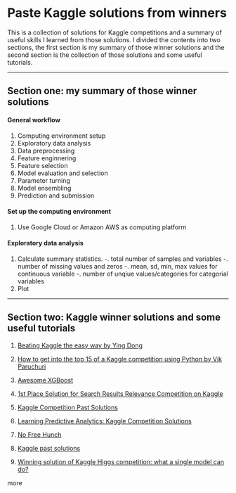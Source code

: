 # Paste Kaggle solutions from winners
This is a collection of solutions for Kaggle competitions and a summary of useful skills I learned from those solutions. I divided the contents into two sections, the first section is my summary of those winner solutions and the second section is the collection of those solutions and some useful tutorials.




---
## Section one: my summary of those winner solutions

#### General workflow  
1. Computing environment setup
2. Exploratory data analysis 
2. Data	preprocessing
3. Feature enginnering
4. Feature selection
5. Model evaluation and selection
6. Parameter turning
7. Model ensembling
8. Prediction and submission


#### Set up the computing environment
1. Use Google Cloud or Amazon AWS as computing platform


#### Exploratory data analysis 
1. Calculate summary statistics.
-. total number of samples and variables
-. number of missing values and zeros
-. mean, sd, min, max values for continuous variable
-. number of unqiue values/categories for categorial variables
2. Plot 

---
## Section two: Kaggle winner solutions and some useful tutorials

1. [Beating Kaggle the easy way by Ying Dong](https://www.ke.tu-darmstadt.de/lehre/arbeiten/studien/2015/Dong_Ying.pdf)

2. [How to get into the top 15 of a Kaggle competition using Python by Vik Paruchuri](https://www.dataquest.io/blog/kaggle-tutorial/)

3. [Awesome XGBoost](https://github.com/dmlc/xgboost/blob/master/demo/README.md)

4. [1st Place Solution for Search Results Relevance Competition on Kaggle](https://github.com/ChenglongChen/Kaggle_CrowdFlower)


5. [Kaggle Competition Past Solutions](http://www.chioka.in/kaggle-competition-solutions/)

6. [Learning Predictive Analytics: Kaggle Competition Solutions](http://analyticscosm.com/learning-predictive-analytics-kaggle-competition-solutions/)

7. [No Free Hunch](http://blog.kaggle.com/)

8. [Kaggle past solutions](https://www.kaggle.com/wiki/PastSolutions)

9. [Winning solution of Kaggle Higgs competition: what a single model can do?](https://no2147483647.wordpress.com/2014/09/17/winning-solution-of-kaggle-higgs-competition-what-a-single-model-can-do/)


more